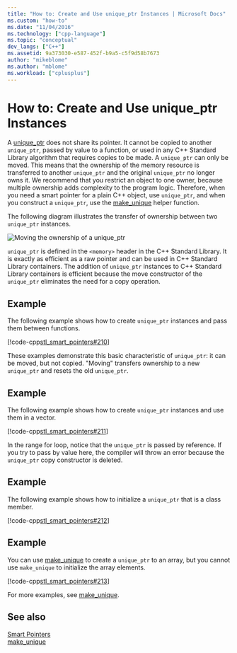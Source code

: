 ```yaml
---
title: "How to: Create and Use unique_ptr Instances | Microsoft Docs"
ms.custom: "how-to"
ms.date: "11/04/2016"
ms.technology: ["cpp-language"]
ms.topic: "conceptual"
dev_langs: ["C++"]
ms.assetid: 9a373030-e587-452f-b9a5-c5f9d58b7673
author: "mikeblome"
ms.author: "mblome"
ms.workload: ["cplusplus"]
---
```

# How to: Create and Use unique_ptr Instances
A [unique_ptr](../standard-library/unique-ptr-class.md) does not share its pointer. It cannot be copied to another `unique_ptr`, passed by value to a function, or used in any C++ Standard Library algorithm that requires copies to be made. A `unique_ptr` can only be moved. This means that the ownership of the memory resource is transferred to another `unique_ptr` and the original `unique_ptr` no longer owns it. We recommend that you restrict an object to one owner, because multiple ownership adds complexity to the program logic. Therefore, when you need a smart pointer for a plain C++ object, use `unique_ptr`, and when you construct a `unique_ptr`, use the [make_unique](../standard-library/memory-functions.md#make_unique) helper function.  
  
 The following diagram illustrates the transfer of ownership between two `unique_ptr` instances.  
  
 ![Moving the ownership of a unique&#95;ptr](../cpp/media/unique_ptr.png "unique_ptr")  
  
 `unique_ptr` is defined in the `<memory>` header in the C++ Standard Library. It is exactly as efficient as a raw pointer and can be used in C++ Standard Library containers. The addition of `unique_ptr` instances to C++ Standard Library containers is efficient because the move constructor of the `unique_ptr` eliminates the need for a copy operation.  
  
## Example  
 The following example shows how to create `unique_ptr` instances and pass them between functions.  
  
 [!code-cpp[stl_smart_pointers#210](../cpp/codesnippet/CPP/how-to-create-and-use-unique-ptr-instances_1.cpp)]  
  
 These examples demonstrate this basic characteristic of `unique_ptr`: it can be moved, but not copied. "Moving" transfers ownership to a new `unique_ptr` and resets the old `unique_ptr`.  
  
## Example  
 The following example shows how to create `unique_ptr` instances and use them in a vector.  
  
 [!code-cpp[stl_smart_pointers#211](../cpp/codesnippet/CPP/how-to-create-and-use-unique-ptr-instances_2.cpp)]  
  
 In the range for  loop, notice that the `unique_ptr` is passed by reference. If you try to pass by value here, the compiler will throw an error because the `unique_ptr` copy constructor is deleted.  
  
## Example  
 The following example shows how to initialize a `unique_ptr` that is a class member.  
  
 [!code-cpp[stl_smart_pointers#212](../cpp/codesnippet/CPP/how-to-create-and-use-unique-ptr-instances_3.cpp)]  
  
## Example  
 You can use [make_unique](../standard-library/memory-functions.md#make_unique) to create a `unique_ptr` to an array, but you cannot use `make_unique` to initialize the array elements.  
  
 [!code-cpp[stl_smart_pointers#213](../cpp/codesnippet/CPP/how-to-create-and-use-unique-ptr-instances_4.cpp)]  
  
 For more examples, see [make_unique](../standard-library/memory-functions.md#make_unique).  
  
## See also  
 [Smart Pointers](../cpp/smart-pointers-modern-cpp.md)   
 [make_unique](../standard-library/memory-functions.md#make_unique)